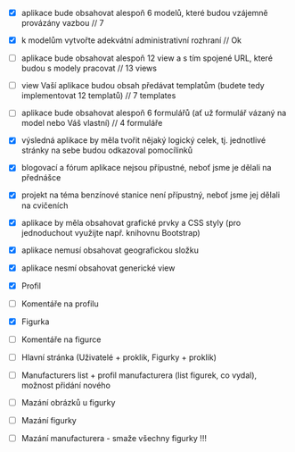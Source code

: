 - [x] aplikace bude obsahovat alespoň 6 modelů, které budou vzájemně provázány vazbou // 7
- [x] k modelům vytvořte adekvátní administrativní rozhraní // Ok
- [ ] aplikace bude obsahovat alespoň 12 view a s tím spojené URL, které budou s modely pracovat // 13 views
- [ ] view Vaší aplikace budou obsah předávat templatům (budete tedy implementovat 12 templatů) // 7 templates
- [ ] aplikace bude obsahovat alespoň 6 formulářů (ať už formulář vázaný na model nebo Váš vlastní) // 4 formuláře
- [x] výsledná aplikace by měla tvořit nějaký logický celek, tj. jednotlivé stránky na sebe budou odkazoval pomocílinků
- [x] blogovací a fórum aplikace nejsou přípustné, neboť jsme je dělali na přednášce
- [x] projekt na téma benzínové stanice není přípustný, neboť jsme jej dělali na cvičeních
- [x] aplikace by měla obsahovat grafické prvky a CSS styly (pro jednoduchout využijte např. knihovnu Bootstrap)
- [x] aplikace nemusí obsahovat geografickou složku
- [x] aplikace nesmí obsahovat generické view

- [x] Profil
- [ ] Komentáře na profilu
- [x] Figurka
- [ ] Komentáře na figurce
- [ ] Hlavní stránka (Uživatelé + proklik, Figurky + proklik)
- [ ] Manufacturers list + profil manufacturera (list figurek, co vydal), možnost přidání nového
- [ ] Mazání obrázků u figurky
- [ ] Mazání figurky
- [ ] Mazání manufacturera - smaže všechny figurky !!!